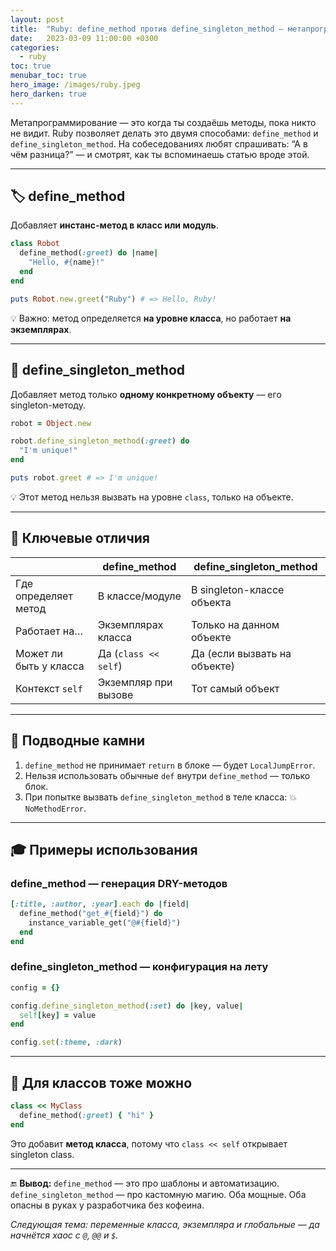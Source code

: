 ```yaml
---
layout: post
title:  "Ruby: define_method против define_singleton_method — метапрограммируй, но не колдуй"
date:   2023-03-09 11:00:00 +0300
categories:
  - ruby
toc: true
menubar_toc: true
hero_image: /images/ruby.jpeg
hero_darken: true
---
```


Метапрограммирование — это когда ты создаёшь методы, пока никто не видит. Ruby позволяет делать это двумя способами: `define_method` и `define_singleton_method`. На собеседованиях любят спрашивать: “А в чём разница?” — и смотрят, как ты вспоминаешь статью вроде этой.

---

## 🏷 define_method

Добавляет **инстанс-метод в класс или модуль**.

```ruby
class Robot
  define_method(:greet) do |name|
    "Hello, #{name}!"
  end
end

puts Robot.new.greet("Ruby") # => Hello, Ruby!
````

💡 Важно: метод определяется **на уровне класса**, но работает **на экземплярах**.

---

## 🧍 define\_singleton\_method

Добавляет метод только **одному конкретному объекту** — его singleton-методу.

```ruby
robot = Object.new

robot.define_singleton_method(:greet) do
  "I'm unique!"
end

puts robot.greet # => I'm unique!
```

💡 Этот метод нельзя вызвать на уровне `class`, только на объекте.

---

## 🧠 Ключевые отличия

|                        | define\_method       | define\_singleton\_method    |
| ---------------------- | -------------------- | ---------------------------- |
| Где определяет метод   | В классе/модуле      | В singleton-классе объекта   |
| Работает на…           | Экземплярах класса   | Только на данном объекте     |
| Может ли быть у класса | Да (`class << self`) | Да (если вызвать на объекте) |
| Контекст `self`        | Экземпляр при вызове | Тот самый объект             |

---

## 🧨 Подводные камни

1. `define_method` не принимает `return` в блоке — будет `LocalJumpError`.
2. Нельзя использовать обычные `def` внутри `define_method` — только блок.
3. При попытке вызвать `define_singleton_method` в теле класса: 💥 `NoMethodError`.

---

## 🎓 Примеры использования

### define\_method — генерация DRY-методов

```ruby
[:title, :author, :year].each do |field|
  define_method("get_#{field}") do
    instance_variable_get("@#{field}")
  end
end
```

### define\_singleton\_method — конфигурация на лету

```ruby
config = {}

config.define_singleton_method(:set) do |key, value|
  self[key] = value
end

config.set(:theme, :dark)
```

---

## 🔧 Для классов тоже можно

```ruby
class << MyClass
  define_method(:greet) { "hi" }
end
```

Это добавит **метод класса**, потому что `class << self` открывает singleton class.

---

🔚 **Вывод:**
`define_method` — это про шаблоны и автоматизацию. `define_singleton_method` — про кастомную магию. Оба мощные. Оба опасны в руках у разработчика без кофеина.

*Следующая тема: переменные класса, экземпляра и глобальные — да начнётся хаос с `@`, `@@` и `$`.*
